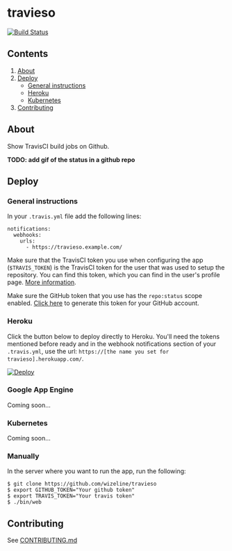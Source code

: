 # travieso

[![Build Status](https://travis-ci.com/wizeline/travieso.svg&branch=master)](https://travis-ci.com/wizeline/travieso)


## Contents

1. [About](#about)
2. [Deploy](#deploy)
    - [General instructions](#general-instructions)
    - [Heroku](#heroku)
    - [Kubernetes](#kubernetes)
3. [Contributing](#contributing)


## About

Show TravisCI build jobs on Github.

**TODO: add gif of the status in a github repo**


## Deploy

### General instructions

In your `.travis.yml` file add the following lines:

```
notifications:
  webhooks:
    urls:
      - https://travieso.example.com/
```

Make sure that the TravisCI token you use when configuring the app (`$TRAVIS_TOKEN`) is the TravisCI token for the
user that was used to setup the repository. You can find this token, which you can find in the user's profile
page. [More information](https://docs.travis-ci.com/user/notifications/#Authorization-for-Webhooks).

Make sure the GitHub token that you use has the `repo:status` scope enabled.
[Click here](https://github.com/settings/tokens/new) to generate this token for your GitHub account.

### Heroku

Click the button below to deploy directly to Heroku. You'll need the tokens mentioned before ready and in the
webhook notifications section of your `.travis.yml`, use the url: `https://[the name you set for travieso].herokuapp.com/`.

[![Deploy](https://www.herokucdn.com/deploy/button.svg)](https://heroku.com/deploy)

### Google App Engine

Coming soon...

### Kubernetes

Coming soon...

### Manually

In the server where you want to run the app, run the following:

```
$ git clone https://github.com/wizeline/travieso
$ export GITHUB_TOKEN="Your github token"
$ export TRAVIS_TOKEN="Your travis token"
$ ./bin/web
```

## Contributing

See [CONTRIBUTING.md](#CONTRIBUTING.md)
